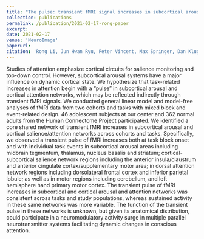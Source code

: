 ```yaml
---
title: "The pulse: transient fMRI signal increases in subcortical arousal systems during transitions in attention."
collection: publications
permalink: /publication/2021-02-17-rong-paper
excerpt: 
date: 2021-02-17
venue: 'NeuroImage'
paperurl: 
citation: 'Rong Li, Jun Hwan Ryu, Peter Vincent, Max Springer, Dan Kluger, Erik A. Levinsohn, Yu Chen, Huafu Chen and Hal Blumenfeld.  (2021).  &quotThe pulse: transient fMRI signal increases in subcortical arousal systems during transitions in attention.&quot  <i>Neuroimage</i>, in press.'
---
```


Studies of attention emphasize cortical circuits for salience monitoring and top-down control. However, subcortical arousal systems have a major influence on dynamic cortical state. We hypothesize that task-related increases in attention begin with a “pulse” in subcortical arousal and cortical attention networks, which may be reflected indirectly through transient fMRI signals. We conducted general linear model and model-free analyses of fMRI data from two cohorts and tasks with mixed block and event-related design. 46 adolescent subjects at our center and 362 normal adults from the Human Connectome Project participated. We identified a core shared network of transient fMRI increases in subcortical arousal and cortical salience/attention networks across cohorts and tasks. Specifically, we observed a transient pulse of fMRI increases both at task block onset and with individual task events in subcortical arousal areas including midbrain tegmentum, thalamus, nucleus basalis and striatum; cortical- subcortical salience network regions including the anterior insula/claustrum and anterior cingulate cortex/supplementary motor area; in dorsal attention network regions including dorsolateral frontal cortex and inferior parietal lobule; as well as in motor regions including cerebellum, and left hemisphere hand primary motor cortex. The transient pulse of fMRI increases in subcortical and cortical arousal and attention networks was consistent across tasks and study populations, whereas sustained activity in these same networks was more variable. The function of the transient pulse in these networks is unknown, but given its anatomical distribution, could participate in a neuromodulatory activity surge in multiple parallel neurotransmitter systems facilitating dynamic changes in conscious attention.
